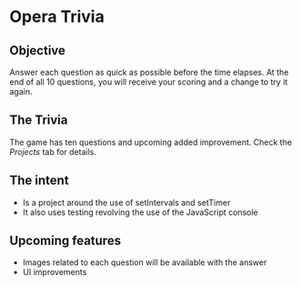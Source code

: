 # Opera Trivia

## Objective

Answer each question as quick as possible before the time elapses. At the end of all 10 questions, you will receive your scoring and a change to try it again.

## The Trivia

The game has ten questions and upcoming added improvement. Check the _Projects_ tab for details.

## The intent

+ Is a project around the use of setIntervals and setTimer
+ It also uses testing revolving the use of the JavaScript console

## Upcoming features

+ Images related to each question will be available with the answer
+ UI improvements
